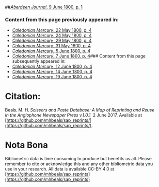 ##[*Aberdeen Journal*, 9 June 1800, p. 1](https://mhbeals.github.io/sap_html/Aberdeen-Journal/Aberdeen-Journal-9-June-1800-p-1)

### Content from this page previously appeared in:
+ [*Caledonian Mercury*, 22 May 1800, p. 4](https://mhbeals.github.io/sap_html/Caledonian-Mercury/Caledonian-Mercury-22-May-1800-p-4)
+ [*Caledonian Mercury*, 24 May 1800, p. 4](https://mhbeals.github.io/sap_html/Caledonian-Mercury/Caledonian-Mercury-24-May-1800-p-4)
+ [*Caledonian Mercury*, 29 May 1800, p. 4](https://mhbeals.github.io/sap_html/Caledonian-Mercury/Caledonian-Mercury-29-May-1800-p-4)
+ [*Caledonian Mercury*, 31 May 1800, p. 4](https://mhbeals.github.io/sap_html/Caledonian-Mercury/Caledonian-Mercury-31-May-1800-p-4)
+ [*Caledonian Mercury*, 5 June 1800, p. 4](https://mhbeals.github.io/sap_html/Caledonian-Mercury/Caledonian-Mercury-5-June-1800-p-4)
+ [*Caledonian Mercury*, 7 June 1800, p. 4](https://mhbeals.github.io/sap_html/Caledonian-Mercury/Caledonian-Mercury-7-June-1800-p-4)### Content from this page subsequently appeared in:
+ [*Caledonian Mercury*, 12 June 1800, p. 4](https://mhbeals.github.io/sap_html/Caledonian-Mercury/Caledonian-Mercury-12-June-1800-p-4)
+ [*Caledonian Mercury*, 14 June 1800, p. 4](https://mhbeals.github.io/sap_html/Caledonian-Mercury/Caledonian-Mercury-14-June-1800-p-4)
+ [*Caledonian Mercury*, 19 June 1800, p. 4](https://mhbeals.github.io/sap_html/Caledonian-Mercury/Caledonian-Mercury-19-June-1800-p-4)
                    
# Citation: 

Beals. M. H. *Scissors and Paste Database: A Map of Reprinting and Reuse in the Anglophone Newspaper Press v.1.0.1.* 2 June 2017. Available at [https://github.com/mhbeals/sap_reprints/](https://github.com/mhbeals/sap_reprints/). 
                    
# Nota Bona

Bibliometric data is time consuming to produce but benefits us all. Please remember to cite or acknowledge this and any other bibliometric data you use in your research. All data is available CC-BY 4.0 at [https://github.com/mhbeals/sap_reprints](https://github.com/mhbeals/sap_reprints)